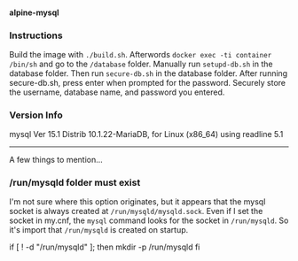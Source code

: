 #### alpine-mysql

### Instructions

Build the image with `./build.sh`.  Afterwords `docker exec -ti container /bin/sh` and go to the `/database` folder. Manually run `setupd-db.sh` in the database folder.  Then run `secure-db.sh` in the database folder. After running secure-db.sh, press enter when prompted for the password. Securely store the username, database name, and password you entered.

### Version Info

mysql  Ver 15.1 Distrib 10.1.22-MariaDB, for Linux (x86_64) using readline 5.1

-----

A few things to mention...

### /run/mysqld folder must exist

I'm not sure where this option originates, but it appears that the mysql socket is always created at `/run/mysqld/mysqld.sock`. Even if I set the socket in my.cnf, the `mysql` command looks for the socket in `/run/mysqld`. So it's import that `/run/mysqld` is created on startup.

if [ ! -d "/run/mysqld" ]; then
    mkdir -p /run/mysqld
fi

